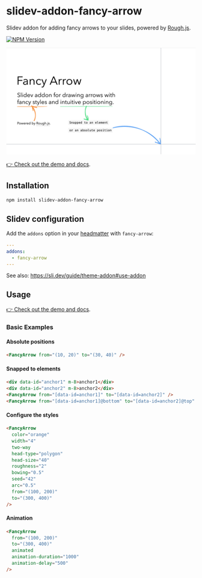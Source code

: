 # slidev-addon-fancy-arrow

Slidev addon for adding fancy arrows to your slides, powered by [Rough.js](https://roughjs.com/).

[![NPM Version](https://img.shields.io/npm/v/slidev-addon-fancy-arrow)](https://www.npmjs.com/package/slidev-addon-fancy-arrow)

[![Cover image](./assets/cover.png)](https://whitphx.github.io/slidev-addon-fancy-arrow/)

[👉 Check out the demo and docs](https://whitphx.github.io/slidev-addon-fancy-arrow/).

## Installation

```bash
npm install slidev-addon-fancy-arrow
```

## Slidev configuration

Add the `addons` option in your [headmatter](https://sli.dev/custom/#headmatter) with `fancy-arrow`:

```yml
---
addons:
  - fancy-arrow
---
```

See also: https://sli.dev/guide/theme-addon#use-addon

## Usage

[👉 Check out the demo and docs](https://whitphx.github.io/slidev-addon-fancy-arrow/).

### Basic Examples

#### Absolute positions

```html
<FancyArrow from="(10, 20)" to="(30, 40)" />
```

#### Snapped to elements

```html
<div data-id="anchor1" m-8>anchor1</div>
<div data-id="anchor2" m-8>anchor2</div>
<FancyArrow from="[data-id=anchor1]" to="[data-id=anchor2]" />
<FancyArrow from="[data-id=anchor1]@bottom" to="[data-id=anchor2]@top" />
```

#### Configure the styles

```html
<FancyArrow
  color="orange"
  width="4"
  two-way
  head-type="polygon"
  head-size="40"
  roughness="2"
  bowing="0.5"
  seed="42"
  arc="0.5"
  from="(100, 200)"
  to="(300, 400)"
/>
```

#### Animation

```html
<FancyArrow
  from="(100, 200)"
  to="(300, 400)"
  animated
  animation-duration="1000"
  animation-delay="500"
/>
```
